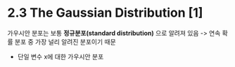 # 2.3 The Gaussian Distribution [1]

가우시안 분포는 보통 **정규분포(standard distribution)** 으로 알려져 있음 -> 연속 확률 분포 중 가장 널리 알려진 분포이기 때문
  
  
- 단일 변수 x에 대한 가우시안 분포
